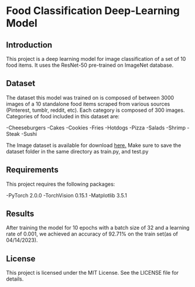 # Food Classification Deep-Learning Model

## Introduction

This project is a deep learning model for image classification of a set of 10 food items. It uses the ResNet-50 pre-trained on ImageNet database.

## Dataset

The dataset this model was trained on is composed of between 3000 images of a 10 standalone food items scraped from various sources (Pinterest, tumblr, reddit, etc). Each category is composed of 300 images. Categories of food included in this dataset are:

-Cheeseburgers
-Cakes
-Cookies
-Fries
-Hotdogs
-Pizza
-Salads
-Shrimp
-Steak
-Sushi

The Image dataset is available for download [here.](https://drive.google.com/file/d/1eeGF1GQc97_YIwdqewt6nPmob1bNr7M5) Make sure to save the dataset folder in the same directory as train.py, and test.py 

## Requirements
This project requires the following packages:

-PyTorch 2.0.0
-TorchVision 0.15.1
-Matplotlib 3.5.1

## Results
After training the model for 10 epochs with a batch size of 32 and a learning rate of 0.001, we achieved an accuracy of 92.71% on the train set(as of 04/14/2023).

## License
This project is licensed under the MIT License. See the LICENSE file for details.

 